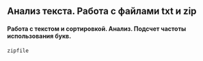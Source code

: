 ## Анализ текста. Работа с файлами txt и zip
#### Работа с текстом и сортировкой. Анализ. Подсчет частоты использования букв.
`zipfile`
